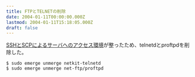 ```yaml
---
title: FTPとTELNETの削除
date: 2004-01-11T00:00:00.000Z
lastmod: 2004-01-11T15:18:05.000Z
draft: false
---
```


[SSHとSCPによるサーバへのアクセス環境](/posts/20040108/p01)が整ったため、telnetdとproftpdを削除した。

```
$ sudo emerge unmerge netkit-telnetd
$ sudo emerge unmerge net-ftp/proftpd
```
